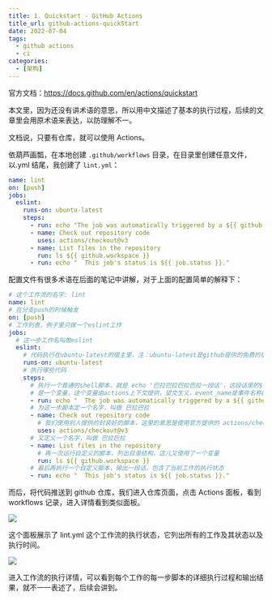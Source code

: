 ```yaml
---
title: 1. Quickstart - GitHub Actions
title_url: github-actions-quickStart
date: 2022-07-04
tags:
  - github actions
  - ci
categories:
  - [架构]
---
```


官方文档：https://docs.github.com/en/actions/quickstart

本文里，因为还没有讲术语的意思，所以用中文描述了基本的执行过程，后续的文章里会用原术语来表达，以防理解不一。

文档说，只要有仓库，就可以使用 Actions。

依葫芦画瓢，在本地创建 `.github/workflows` 目录，在目录里创建任意文件，以.yml 结尾，我创建了 `lint.yml`：

```yaml
name: lint
on: [push]
jobs:
  eslint:
    runs-on: ubuntu-latest
    steps:
      - run: echo "The job was automatically triggered by a ${{ github.event_name }} event."
      - name: Check out repository code
        uses: actions/checkout@v3
      - name: List files in the repository
        run: ls ${{ github.workspace }}
      - run: echo "  This job's status is ${{ job.status }}."
```

配置文件有很多术语在后面的笔记中讲解，对于上面的配置简单的解释下：

```yaml
# 这个工作流的名字: lint
name: lint
# 在分支push的时候触发
on: [push]
# 工作列表，例子里只做一个eslint工作
jobs:
  # 这一步工作名叫做eslint
  eslint:
    # 代码执行在ubuntu-latest的宿主里，注：ubuntu-latest是github提供的免费的宿主。
    runs-on: ubuntu-latest
    # 执行哪些代码
    steps:
      # 执行一个普通的shell脚本，就是 echo '巴拉巴拉巴拉巴拉一段话'，这段话里的${{github.event_name}}
      # 是一个变量，这个变量由actions上下文提供，望文生义，event_name是事件名称的意思
      - run: echo "  The job was automatically triggered by a ${{ github.event_name }} event."
      # 为这一步脚本定一个名字，叫做 巴拉巴拉
      - name: Check out repository code
        # 我们使用别人提供的封装好的脚本，这里的意思是使用官方提供的 actions/checkout 的脚本的v3版本
        uses: actions/checkout@v3
      # 又定义一个名字，叫做 巴拉巴拉
      - name: List files in the repository
        # 再一次运行自定义的脚本，列出目录结构，这儿又使用了一个变量
        run: ls ${{ github.workspace }}
      # 最后再执行一个自定义脚本，输出一段话，包含了当前工作的执行状态
      - run: echo "  This job's status is ${{ job.status }}."
```

而后，将代码推送到 github 仓库，我们进入仓库页面，点击 Actions 面板，看到 workflows 记录，进入详情看到类似面板。

![](https://cdn.jsdelivr.net/gh/taoliujun/taoliujun.github.io/assets/202306281119773.png)

这个面板展示了 lint.yml 这个工作流的执行状态，它列出所有的工作及其状态以及执行时间。

![](https://cdn.jsdelivr.net/gh/taoliujun/taoliujun.github.io/assets/202306281120264.png)

进入工作流的执行详情，可以看到每个工作的每一步脚本的详细执行过程和输出结果，就不一一表述了，后续会讲到。
